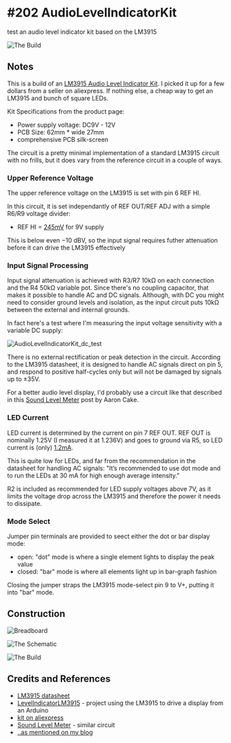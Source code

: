# #202 AudioLevelIndicatorKit

test an audio level indicator kit based on the LM3915

![The Build](./assets/AudioLevelIndicatorKit_build.jpg?raw=true)

## Notes

This is a build of an
[LM3915 Audio Level Indicator Kit](http://www.aliexpress.com/item/Hot-Selling-1-PCS-LM3915-Audio-Level-Indicator-DIY-Kit-Electronic-Production-Suite-Good/32285582534.html).
I picked it up for a few dollars from a seller on aliexpress. If nothing else, a cheap way to get an LM3915 and bunch of square LEDs.

Kit Specifications from the product page:

* Power supply voltage: DC9V - 12V
* PCB Size: 62mm * wide 27mm
* comprehensive PCB silk-screen

The circuit is a pretty minimal implementation of a standard LM3915 circuit with no frills,
but it does vary from the reference circuit in a couple of ways.

### Upper Reference Voltage

The upper reference voltage on the LM3915 is set with pin 6 REF HI.

In this circuit, it is set independantly of REF OUT/REF ADJ with a simple R6/R9 voltage divider:

* REF HI = [245mV](http://www.wolframalpha.com/input/?i=560%CE%A9%2F%2820k%CE%A9+%2B+560%CE%A9%29+*+9V) for 9V supply

This is below even −10 dBV, so the input signal requires futher attenuation before it can drive the LM3915 effectively

### Input Signal Processing

Input signal attenuation is achieved with R3/R7 10kΩ on each connection and the R4 50kΩ variable pot.
Since there's no coupling capacitor, that makes it possible to handle AC and DC signals.
Although, with DC you might need to consider ground levels and isolation, as the input circuit
puts 10kΩ between the external and internal grounds.

In fact here's a test where I'm measuring the input voltage sensitivity with a variable DC supply:

![AudioLevelIndicatorKit_dc_test](./assets/AudioLevelIndicatorKit_dc_test.jpg?raw=true)

There is no external rectification or peak detection in the circuit.
According to the LM3915 datasheet, it is designed to handle AC signals
direct on pin 5, and respond to positive half-cycles only but will not be damaged by signals up to ±35V.

For a better audio level display, I'd probably use a circuit like that described in this
[Sound Level Meter](http://www.aaroncake.net/circuits/vumeter.asp) post by Aaron Cake.

### LED Current

LED current is determined by the current on pin 7 REF OUT.
REF OUT is nominally 1.25V (I measured it at 1.236V) and goes to ground via R5,
so LED current is (only) [1.2mA](http://www.wolframalpha.com/input/?i=1.236V%2F1k%CE%A9).

This is quite low for LEDs, and far from the recommendation in the datasheet for handling AC signals:
"It’s recommended to use dot mode and to run the LEDs at 30 mA for high enough average intensity."

R2 is included as recommended for LED supply voltages above 7V, as it limits the voltage drop across the LM3915
and therefore the power it needs to dissipate.

### Mode Select

Jumper pin terminals are provided to seect either the dot or bar display mode:

* open: "dot" mode is where a single element lights to display the peak value
* closed: "bar" mode is where all elements light up in bar-graph fashion

Closing the jumper straps the LM3915 mode-select pin 9 to V+, putting it into "bar" mode.

## Construction

![Breadboard](./assets/AudioLevelIndicatorKit_bb.jpg?raw=true)

![The Schematic](./assets/AudioLevelIndicatorKit_schematic.jpg?raw=true)

![The Build](./assets/AudioLevelIndicatorKit_build.jpg?raw=true)

## Credits and References
* [LM3915 datasheet](http://www.futurlec.com/Linear/LM3915N.shtml)
* [LevelIndicatorLM3915](../../playground/LevelIndicatorLM3915) - project using the LM3915 to drive a display from an Arduino
* [kit on aliexpress](http://www.aliexpress.com/item/Hot-Selling-1-PCS-LM3915-Audio-Level-Indicator-DIY-Kit-Electronic-Production-Suite-Good/32285582534.html)
* [Sound Level Meter](http://www.aaroncake.net/circuits/vumeter.asp) - similar circuit
* [..as mentioned on my blog](http://blog.tardate.com/2016/05/littlearduinoprojects202-lm3915-audio.html)
